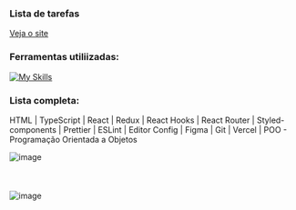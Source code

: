 ### Lista de tarefas
[Veja o site]([https://jobsondeveloper.vercel.app/](https://lista-de-tarefas-r6l2.vercel.app/))

### Ferramentas utiliizadas:
[![My Skills](https://skillicons.dev/icons?i=html,sass,js,react,materialui,styledcomponents,figma,git,vercel)](https://skillicons.dev)

### Lista completa:
HTML | TypeScript | React | Redux | React Hooks | React Router | Styled-components | Prettier | ESLint | Editor Config | Figma | Git | Vercel | POO - Programação Orientada a Objetos

![image](https://github.com/user-attachments/assets/57147373-5715-420e-af45-c8d9b336ac70)
<br/>
<br/>
<br/>
<br/>
![image](https://github.com/user-attachments/assets/d1d47b1a-7d05-40a1-88ea-cf98371bdcd6)
